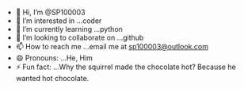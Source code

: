 - 👋 Hi, I’m @SP100003
- 👀 I’m interested in ...coder
- 🌱 I’m currently learning ...python
- 💞️ I’m looking to collaborate on ...github
- 📫 How to reach me ...email me at sp100003@outlook.com
- 😄 Pronouns: ...He, Him
- ⚡ Fun fact: ...Why the squirrel made the chocolate hot? Because he wanted hot chocolate.
<!---
SP100003/SP100003 is a ✨ special ✨ repository because its `README.md` (this file) appears on your GitHub profile.
You can click the Preview link to take a look at your changes.
--->
